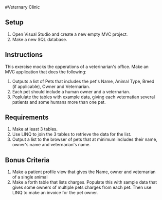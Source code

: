 #Veternary Clinic

## Setup

1) Open Visual Studio and create a new empty MVC project.
2) Make a new SQL database.


## Instructions
This exercise mocks the opperations of a veterinarian's office.  Make an MVC application that does the following:

1) Outputs a list of Pets that includes the pet's Name, Animal Type, Breed (if applicable), Owner and Veternarian.
2) Each pet should include a human owner and a veternarian.
3) Poplulate the tables with example data, giving each veternatian several patients and some humans more than one pet.



## Requirements

1) Make at least 3 tables.
2) Use LINQ to join the 3 tables to retrieve the data for the list.
3) Output a list to the browser of pets that at minimum includes their name, owner's name and veternarian's name.  

## Bonus Criteria

1) Make a patient profile view that gives the Name, owner and veternarian of a single animal
2) Make a forth table that lists charges.  Populate this with sample data that gives some owners of multiple pets charges from each pet.  Then use LINQ to make an invoice for the pet owner.
